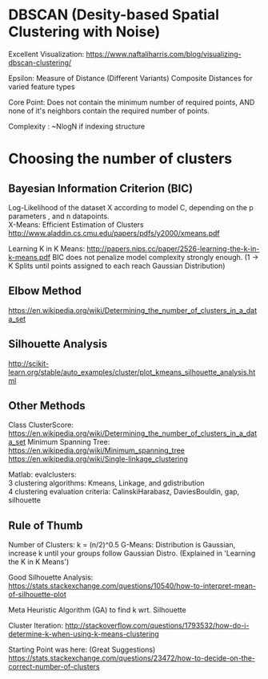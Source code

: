 # DBSCAN (Desity-based Spatial Clustering with Noise)
Excellent Visualization:
https://www.naftaliharris.com/blog/visualizing-dbscan-clustering/

Epsilon: Measure of Distance (Different Variants)
Composite Distances for varied feature types

Core Point: Does not contain the minimum number of required points, AND none of it's neighbors contain the required number of points.

Complexity : ~NlogN if indexing structure

# Choosing the number of clusters

## Bayesian Information Criterion (BIC)
Log-Likelihood of the dataset X according to model C, depending on the p parameters , and n datapoints.
<br>X-Means: Efficient Estimation of Clusters
http://www.aladdin.cs.cmu.edu/papers/pdfs/y2000/xmeans.pdf

Learning K in K Means:
http://papers.nips.cc/paper/2526-learning-the-k-in-k-means.pdf
BIC does not penalize model complexity strongly enough. (1 -> K Splits until points assigned to each reach Gaussian Distribution)

## Elbow Method
https://en.wikipedia.org/wiki/Determining_the_number_of_clusters_in_a_data_set

## Silhouette Analysis
http://scikit-learn.org/stable/auto_examples/cluster/plot_kmeans_silhouette_analysis.html

## Other Methods 
Class ClusterScore:
https://en.wikipedia.org/wiki/Determining_the_number_of_clusters_in_a_data_set
Minimum Spanning Tree: 
https://en.wikipedia.org/wiki/Minimum_spanning_tree
https://en.wikipedia.org/wiki/Single-linkage_clustering

Matlab:
evalclusters: 
<br>3 clustering algorithms: Kmeans, Linkage, and gdistribution
<br>4 clustering evaluation criteria: CalinskiHarabasz, DaviesBouldin, gap, silhouette

## Rule of Thumb
Number of Clusters: k = (n/2)^0.5
G-Means: Distribution is Gaussian, increase k until your groups follow Gaussian Distro.
(Explained in 'Learning the K in K Means')

Good Silhouette Analysis:
https://stats.stackexchange.com/questions/10540/how-to-interpret-mean-of-silhouette-plot

Meta Heuristic Algorithm (GA) to find k wrt. Silhouette

Cluster Iteration:
http://stackoverflow.com/questions/1793532/how-do-i-determine-k-when-using-k-means-clustering

Starting Point was here: (Great Suggestions)
https://stats.stackexchange.com/questions/23472/how-to-decide-on-the-correct-number-of-clusters
